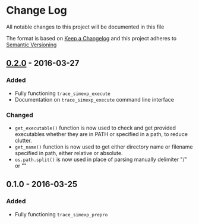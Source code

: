 # Change Log

All notable changes to this project will be documented in this file

The format is based on [Keep a Changelog](http://keepachangelog.com)
and this project adheres to [Semantic Versioning](http://semver.org)

## [0.2.0] - 2016-03-27

### Added
- Fully functioning `trace_simexp_execute`
- Documentation on `trace_simexp_execute` command line interface

### Changed
- `get_executable()` function is now used to check and get provided 
  executables whether they are in PATH or specified in a path, to 
  reduce clutter.
- `get_name()` function is now used to get either directory name 
  or filename specified in path, either relative or absolute.
- `os.path.split()` is now used in place of parsing manually delimiter
   "/" or "\"

## 0.1.0 - 2016-03-25

### Added
- Fully functioning `trace_simexp_prepro`

[0.2.0]: https://bitbucket.org/lrs-uq/trace-simexp/branches/compare/v0.2.0%0Dv0.1.0

